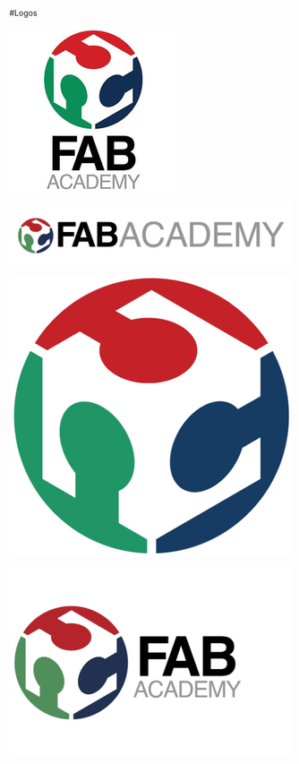 #Logos

![logo1](3229392_300x300.jpg)

![logo2](fab-academy2.jpg)

![logo3](logo.jpg)

![logo4](maxresdefault.jpg)
